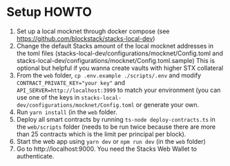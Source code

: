 # Setup HOWTO

1. Set up a local mocknet through docker compose (see https://github.com/blockstack/stacks-local-dev)
2. Change the default Stacks amount of the local mocknet addresses in the toml files (stacks-local-dev/configurations/mocknet/Config.toml and stacks-local-dev/configurations/mocknet/Config.toml.sample)
  This is optional but helpful if you wanna create vaults with higher STX collateral
4. From the `web` folder, `cp .env.example ./scripts/.env` and modify `CONTRACT_PRIVATE_KEY="your key"` and `API_SERVER=http://localhost:3999` to match your environment (you can use one of the keys in `stacks-local-dev/configurations/mocknet/Config.toml` or generate your own.
5. Run `yarn install` (in the `web` folder.
6. Deploy all smart contracts by running `ts-node deploy-contracts.ts` in the `web/scripts` folder (needs to be run twice because there are more than 25 contracts which is the limit per principal per block).
7. Start the web app using `yarn dev` or `npm run dev` (in the `web` folder)
8. Go to http://localhost:9000. You need the Stacks Web Wallet to authenticate.
